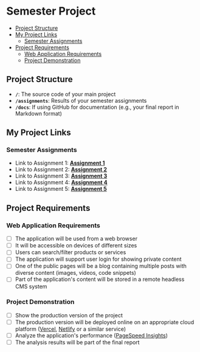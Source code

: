 # Semester Project <!-- omit in toc -->

- [Project Structure](#project-structure)
- [My Project Links](#my-project-links)
  <!-- - [Semester Project](#semester-project) -->
  - [Semester Assignments](#semester-assignments)
- [Project Requirements](#project-requirements)
  - [Web Application Requirements](#web-application-requirements)
  - [Project Demonstration](#project-demonstration)

## Project Structure

- **`/`**: The source code of your main project
- **`/assignments`**: Results of your semester assignments
- **`/docs`**: If using GitHub for documentation (e.g., your final report in Markdown format)

## My Project Links

<!--
### Semester Project

- Link to your production version: [**Production Version**](URL_TO_PRODUCTION_VERSION)  Replace with actual URL
- Link to your final report: [**Final Report**](URL_TO_FINAL_REPORT) <!-- Replace with actual URL -->
<!-- Add more as necessary -->

### Semester Assignments

- Link to Assignment 1: [**Assignment 1**](https://github.com/gbonic/HCI-2024-25/blob/main/assignments/01-assignment/figma-recording.mp4) <!-- Replace with actual URL -->
- Link to Assignment 2: [**Assignment 2**](https://github.com/gbonic/HCI-2024-25/blob/main/assignments/02-assignment/user-persone-sitemap.pdf) <!-- Replace with actual URL -->
- Link to Assignment 3: [**Assignment 3**](https://hci-2024-25.vercel.app/)
- Link to Assignment 4: [**Assignment 4**](https://github.com/gbonic/HCI-2024-25/blob/main/assignments/04-assignment)
- Link to Assignment 5: [**Assignment 5**](https://hci-2024-25-05-task.vercel.app/)
<!-- Add more assignments as necessary -->

## Project Requirements

### Web Application Requirements

- [ ] The application will be used from a web browser
- [ ] It will be accessible on devices of different sizes
- [ ] Users can search/filter products or services
- [ ] The application will support user login for showing private content
- [ ] One of the public pages will be a blog containing multiple posts with diverse content (images, videos, code snippets)
- [ ] Part of the application's content will be stored in a remote headless CMS system

### Project Demonstration

- [ ] Show the production version of the project
- [ ] The production version will be deployed online on an appropriate cloud platform ([Vercel](https://vercel.com), [Netlify](https://www.netlify.com/) or a similar service)
- [ ] Analyze the application's performance ([PageSpeed Insights](https://pagespeed.web.dev/))
- [ ] The analysis results will be part of the final report
